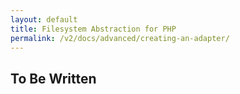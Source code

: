 ```yaml
---
layout: default
title: Filesystem Abstraction for PHP
permalink: /v2/docs/advanced/creating-an-adapter/
---
```


## To Be Written
